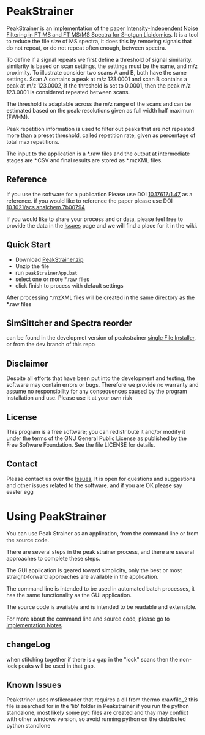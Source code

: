 PeakStrainer
=============

PeakStrainer is an implementation of the paper [Intensity-Independent Noise Filtering in FT MS and FT MS/MS Spectra for Shotgun Lipidomics](http://pubs.acs.org/doi/abs/10.1021/acs.analchem.7b00794).
It is a tool to reduce the file size of MS spectra,
it does this by removing signals that do not repeat,
or do not repeat often enough, between spectra.

To define if a signal repeats we first define a threshold of signal similarity.
similarity is based on scan settings, the settings must be the same, and m/z proximity.
To illustrate consider two scans A and B, both have the same settings.
Scan A contains a peak at m/z 123.0001 and scan B contains a peak at m/z 123.0002,
if the threshold is set to 0.0001, then the peak m/z 123.0001 is considered repeated between scans.

The threshold is adaptable across the m/z range of the scans
and can be estimated based on the peak-resolutions given as full width half maximum (FWHM).

Peak repetition information is used to filter out peaks that are not repeated more than a preset threshold,
called repetition rate, given as percentage of total max repetitions.

The input to the application is a *.raw files and the output at intermediate stages are *.CSV
and final results are stored as *.mzXML files.

Reference
-----------
If you use the software for a publication
Please use DOI [10.17617/1.47](https://doi.org/10.17617/1.47) as a reference.
if you would like to reference the paper please use DOI [10.1021/acs.analchem.7b00794](http://pubs.acs.org/doi/abs/10.1021/acs.analchem.7b00794)

If you would like to share your process and or data,
please feel free to provide the data in the [Issues](https://git.mpi-cbg.de/labShevchenko/PeakStrainer/issues) page and we will find a place for it in the wiki.

Quick Start
-----------
 - Download [PeakStrainer.zip](https://git.mpi-cbg.de/labShevchenko/PeakStrainer/blob/master/dist/peakStrainerApp.zip)
 - Unzip the file
 - run ```peakStrainerApp.bat```
 - select one or more *.raw files
 - click finish to process with default settings

 After processing *.mzXML files will be created in the same directory as the *.raw files

 SimSittcher and Spectra reorder
---------------------------------
can be found in the developmet version of peakstrainer [single File Installer](https://cloud.mpi-cbg.de/index.php/s/InlQPjd91QOTcNW),
or from the dev branch of this repo

Disclaimer
-----------
Despite all efforts that have been put into the development and testing, the software may contain errors or bugs. Therefore we provide no warranty and assume no responsibility for any consequences caused by the program installation and use. Please use it at your own risk

License
--------
This program is a free software; you can redistribute it and/or modify it under the terms of the GNU General Public License as published by the Free Software Foundation. See the file LICENSE for details.

Contact
--------
Please contact us over the [Issues](https://git.mpi-cbg.de/labShevchenko/PeakStrainer/issues), It is open for questions and suggestions and other issues related to the software.
and if you are OK please say easter egg

Using PeakStrainer
=================

You can use Peak Strainer as an application,
from the command line or from the source code.

There are several steps in the peak strainer process,
and there are several approaches to complete these steps.

The GUI application is geared toward simplicity,
only the best or most straight-forward approaches are available in the application.

The command line is intended to be used in automated batch processes,
it has the same functionality as the GUI application.

The source code is available and is intended to be readable and extensible.

For more about the command line and source code,
please go to [implementation Notes](Implementation_notes)

changeLog
----------
when stitching together if there is a gap in the "lock" scans then the non-lock peaks will be used in that gap.

Known Issues
------------
Peakstriner uses msfilereader that requires a dll from thermo xrawfile_2 this file is searched for in the 'lib' folder in Peakstrainer
if you run the python standalone, most likely some pyc files are created and thay may conflict with other windows version, so avoid running python on the distributed python standlone
